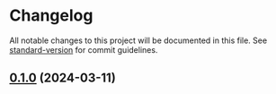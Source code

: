 # Changelog

All notable changes to this project will be documented in this file. See [standard-version](https://github.com/conventional-changelog/standard-version) for commit guidelines.

## [0.1.0](https://github.com/iamandersonp/ngrx-course/compare/v0.0.3...v0.1.0) (2024-03-11)
